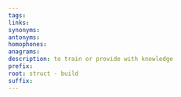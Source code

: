 ```yaml
---
tags: 
links: 
synonyms: 
antonyms: 
homophones: 
anagrams: 
description: to train or provide with knowledge
prefix: 
root: struct - build
suffix:
---
```

